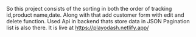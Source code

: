 So this project consists of the sorting in both the order of tracking id,product name,date.
Along with that add customer form with edit and delete function.
Used Api in backend thats store data in JSON
Pagination list is also there.
It is live at https://playodash.netlify.app/
